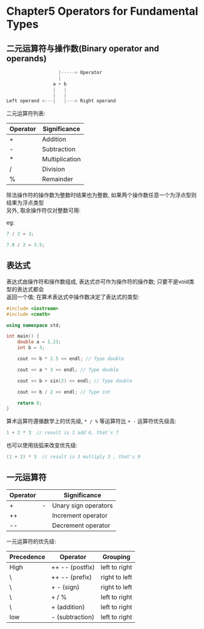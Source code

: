Chapter5 Operators for Fundamental Types
===

二元运算符与操作数(Binary operator and operands)
---

```cpp
                   |-----> Operator
                   |
                 a + b
                 |   |
                 |   |
Left operand <---|   |---> Right operand
```

二元运算符列表:

| Operator | Significance   |
| -------- | -------------- |
| +        | Addition       |
| -        | Subtraction    |
| *        | Multiplication |
| /        | Division       |
| %        | Remainder      |

除法操作符的操作数为整数时结果也为整数, 如果两个操作数任意一个为浮点型则结果为浮点类型  
另外, 取余操作符仅对整数可用:

eg:

```cpp
7 / 2 = 3;

7.0 / 2 = 3.5;
```

表达式
---

表达式由操作符和操作数组成, 表达式亦可作为操作符的操作数; 只要不是void类型的表达式都会  
返回一个值; 在算术表达式中操作数决定了表达式的类型:

```cpp
#include <iostream>
#include <cmath>

using namespace std;

int main() {
    double a = 1.23;
    int b = 3;

    cout << b * 2.5 << endl; // Type double

    cout << a * 3 << endl; // Type double

    cout << b + sin(2) << endl; // Type double

    cout << b / 2 << endl; // Type int

    return 0;
}
```

算术运算符遵循数学上的优先级, `* / %` 等运算符比 `+ -` 运算符优先级高:

```cpp
1 + 2 * 3  // result is 1 add 6, that's 7
```

也可以使用括弧来改变优先级:

```cpp
(1 + 2) * 3  // result is 3 multiply 3 , that's 9
```

一元运算符
---

| Operator |     | Significance         |
| -------- | --- | -------------------- |
| +        | -   | Unary sign operators |
| ++       |     | Increment operator   |
| --       |     | Decrement operator   |

一元运算符的优先级:

| Precedence | Operator         | Grouping      |
| ---------- | ---------------- | ------------- |
| High       | ++  -- (postfix) | left to right |
| \          | ++  -- (prefix)  | right to left |
| \          | +  - (sign)      | right to left |
| \          | + / %            | left to right |
| \          | + (addition)     | left to right |
| low        | - (subtraction)  | left to right |
